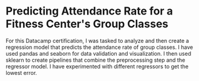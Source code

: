 # Predicting Attendance Rate for a Fitness Center's Group Classes

For this Datacamp certification, I was tasked to analyze and then create a regression model that predicts the attendance rate of group classes. I have used pandas and seaborn for data validation and visualization. I then used sklearn to create pipelines that combine the preprocessing step and the regressor model. I have experimented with different regressors to get the lowest error.
